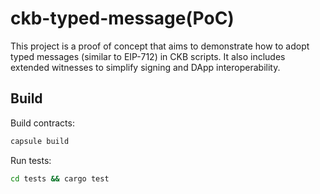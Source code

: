 # ckb-typed-message(PoC)
This project is a proof of concept that aims to demonstrate how to adopt typed
messages (similar to EIP-712) in CKB scripts. It also includes extended
witnesses to simplify signing and DApp interoperability.


## Build
Build contracts:

``` sh
capsule build
```

Run tests:

``` sh
cd tests && cargo test
```
